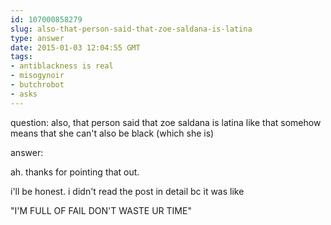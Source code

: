 ```yaml
---
id: 107000858279
slug: also-that-person-said-that-zoe-saldana-is-latina
type: answer
date: 2015-01-03 12:04:55 GMT
tags:
- antiblackness is real
- misogynoir
- butchrobot
- asks
---
```

question: also, that person said that zoe saldana is latina like that somehow means that she can't also be black (which she is)

answer: <p>ah. thanks for pointing that out.</p>
<p>i'll be honest. i didn't read the post in detail bc it was like</p>
<p>"I'M FULL OF FAIL DON'T WASTE UR TIME"</p>
<p></p>
